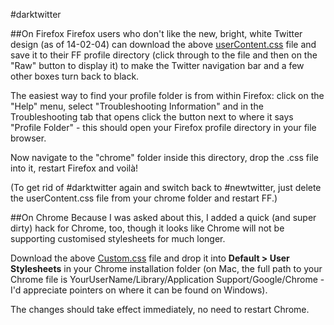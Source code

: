 #darktwitter

##On Firefox
Firefox users who don't like the new, bright, white Twitter design (as of 14-02-04) can download the above [userContent.css](userContent.css) file and save it to their FF profile directory (click through to the file and then on the "Raw" button to display it) to make the Twitter navigation bar and a few other boxes turn back to black.

The easiest way to find your profile folder is from within Firefox: click on the "Help" menu, select "Troubleshooting Information" and in the Troubleshooting tab that opens click the button next to where it says "Profile Folder" - this should open your Firefox profile directory in your file browser.

Now navigate to the "chrome" folder inside this directory, drop the .css file into it, restart Firefox and voilà!


(To get rid of #darktwitter again and switch back to #newtwitter, just delete the userContent.css file from your chrome folder and restart FF.)

##On Chrome
Because I was asked about this, I added a quick (and super dirty) hack for Chrome, too, though it looks like Chrome will not be supporting customised stylesheets for much longer.

Download the above [Custom.css](Custom.css) file and drop it into **Default > User Stylesheets** in your Chrome installation folder (on Mac, the full path to your Chrome file is YourUserName/Library/Application Support/Google/Chrome - I'd appreciate pointers on where it can be found on Windows).

The changes should take effect immediately, no need to restart Chrome.

